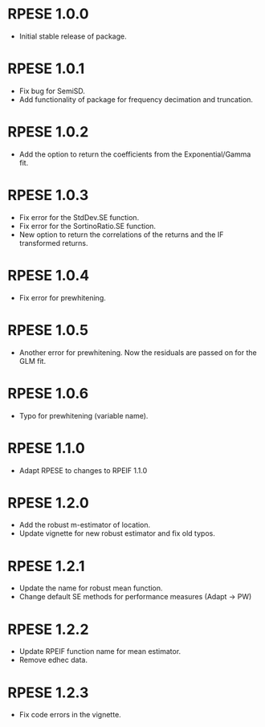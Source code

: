 # RPESE 1.0.0
* Initial stable release of package.

# RPESE 1.0.1
* Fix bug for SemiSD.
* Add functionality of package for frequency decimation and truncation.

# RPESE 1.0.2
* Add the option to return the coefficients from the Exponential/Gamma fit.

# RPESE 1.0.3
* Fix error for the StdDev.SE function.
* Fix error for the SortinoRatio.SE function.
* New option to return the correlations of the returns and the IF transformed returns.

# RPESE 1.0.4
* Fix error for prewhitening.

# RPESE 1.0.5
* Another error for prewhitening. Now the residuals are passed on for the GLM fit.

# RPESE 1.0.6
* Typo for prewhitening (variable name).

# RPESE 1.1.0
* Adapt RPESE to changes to RPEIF 1.1.0

# RPESE 1.2.0
* Add the robust m-estimator of location.
* Update vignette for new robust estimator and fix old typos.

# RPESE 1.2.1
* Update the name for robust mean function.
* Change default SE methods for performance measures (Adapt -> PW)

# RPESE 1.2.2
* Update RPEIF function name for mean estimator.
* Remove edhec data.

# RPESE 1.2.3
* Fix code errors in the vignette.
